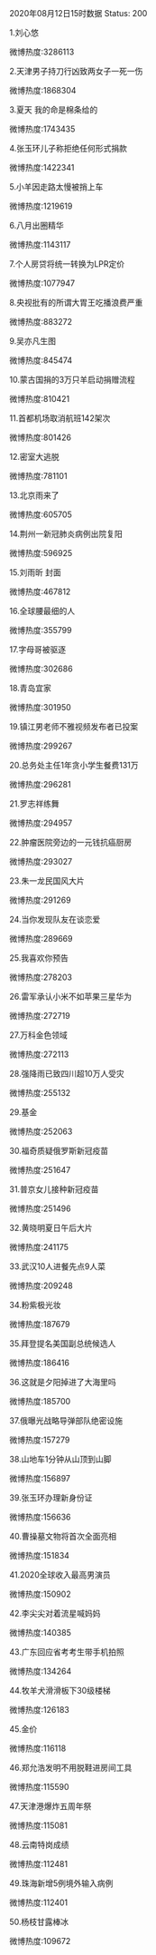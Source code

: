 2020年08月12日15时数据
Status: 200

1.刘心悠

微博热度:3286113

2.天津男子持刀行凶致两女子一死一伤

微博热度:1868304

3.夏天 我的命是棉条给的

微博热度:1743435

4.张玉环儿子称拒绝任何形式捐款

微博热度:1422341

5.小羊因走路太慢被捎上车

微博热度:1219619

6.八月出圈精华

微博热度:1143117

7.个人房贷将统一转换为LPR定价

微博热度:1077947

8.央视批有的所谓大胃王吃播浪费严重

微博热度:883272

9.吴亦凡生图

微博热度:845474

10.蒙古国捐的3万只羊启动捐赠流程

微博热度:810421

11.首都机场取消航班142架次

微博热度:801426

12.密室大逃脱

微博热度:781101

13.北京雨来了

微博热度:605705

14.荆州一新冠肺炎病例出院复阳

微博热度:596925

15.刘雨昕 封面

微博热度:467812

16.全球腰最细的人

微博热度:355799

17.字母哥被驱逐

微博热度:302686

18.青岛宜家

微博热度:301950

19.镇江男老师不雅视频发布者已投案

微博热度:299267

20.总务处主任1年贪小学生餐费131万

微博热度:296281

21.罗志祥练舞

微博热度:294957

22.肿瘤医院旁边的一元钱抗癌厨房

微博热度:293027

23.朱一龙民国风大片

微博热度:291269

24.当你发现队友在谈恋爱

微博热度:289669

25.我喜欢你预告

微博热度:278203

26.雷军承认小米不如苹果三星华为

微博热度:272719

27.万科金色领域

微博热度:272113

28.强降雨已致四川超10万人受灾

微博热度:255132

29.基金

微博热度:252063

30.福奇质疑俄罗斯新冠疫苗

微博热度:251647

31.普京女儿接种新冠疫苗

微博热度:251496

32.黄晓明夏日午后大片

微博热度:241175

33.武汉10人进餐先点9人菜

微博热度:209248

34.粉紫极光妆

微博热度:187679

35.拜登提名美国副总统候选人

微博热度:186416

36.这就是夕阳掉进了大海里吗

微博热度:185700

37.俄曝光战略导弹部队绝密设施

微博热度:157279

38.山地车1分钟从山顶到山脚

微博热度:156897

39.张玉环办理新身份证

微博热度:156636

40.曹操墓文物将首次全面亮相

微博热度:151834

41.2020全球收入最高男演员

微博热度:150902

42.李尖尖对着流星喊妈妈

微博热度:140385

43.广东回应省考考生带手机拍照

微博热度:134264

44.牧羊犬滑滑板下30级楼梯

微博热度:126183

45.金价

微博热度:116118

46.郑允浩发明不用脱鞋进房间工具

微博热度:115590

47.天津港爆炸五周年祭

微博热度:115081

48.云南特岗成绩

微博热度:112481

49.珠海新增5例境外输入病例

微博热度:112401

50.杨枝甘露棒冰

微博热度:109672

